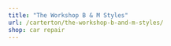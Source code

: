 ```yaml
---
title: "The Workshop B & M Styles"
url: /carterton/the-workshop-b-and-m-styles/
shop: car repair
---
```

